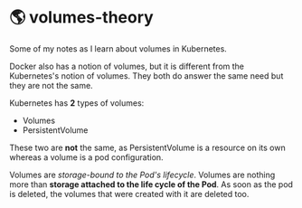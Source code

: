# 🌎 volumes-theory
Some of my notes as I learn about volumes in Kubernetes.

Docker also has a notion of volumes, but it is different from the Kubernetes's notion of volumes. They both do answer the same need but they are not the same.

Kubernetes has **2** types of volumes:
- Volumes
- PersistentVolume

These two are **not** the same, as PersistentVolume is a resource on its own whereas a volume is a pod configuration.

Volumes are *storage-bound to the Pod's lifecycle*. Volumes are nothing more than **storage attached to the life cycle of the Pod**. As soon as the pod is deleted, the volumes that were created with it are deleted too.

